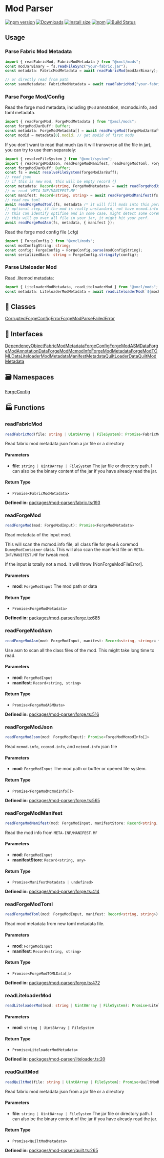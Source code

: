 # Mod Parser

[![npm version](https://img.shields.io/npm/v/@xmcl/mod-parser.svg)](https://www.npmjs.com/package/@xmcl/mod-parser)
[![Downloads](https://img.shields.io/npm/dm/@xmcl/mod-parser.svg)](https://npmjs.com/@xmcl/mod-parser)
[![Install size](https://packagephobia.now.sh/badge?p=@xmcl/mod-parser)](https://packagephobia.now.sh/result?p=@xmcl/mod-parser)
[![npm](https://img.shields.io/npm/l/@xmcl/minecraft-launcher-core.svg)](https://github.com/voxelum/minecraft-launcher-core-node/blob/master/LICENSE)
[![Build Status](https://github.com/voxelum/minecraft-launcher-core-node/workflows/Build/badge.svg)](https://github.com/Voxelum/minecraft-launcher-core-node/actions?query=workflow%3ABuild)

## Usage

### Parse Fabric Mod Metadata

```ts
import { readFabricMod, FabricModMetadata } from "@xmcl/mods";
const modJarBinary = fs.readFileSync("your-fabric.jar");
const metadata: FabricModMetadata = await readFabricMod(modJarBinary);

// or directly read from path
const sameMetadata: FabricModMetadata = await readFabricMod("your-fabric.jar");
```

### Parse Forge Mod/Config

Read the forge mod metadata, including `@Mod` annotation, mcmods.info, and toml metadata.

```ts
import { readForgeMod, ForgeModMetadata } from "@xmcl/mods";
const forgeModJarBuff: Buffer;
const metadata: ForgeModMetadata[] = await readForgeMod(forgeModJarBuff);
const modid = metadata[0].modid; // get modid of first mods
```

If you don't want to read that much (as it will transverse all the file in jar), you can try to use them separately:

```ts
import { resolveFileSystem } from "@xmcl/system";
import { readForgeModJson, readForgeModManifest, readForgeModToml, ForgeModMetadata, readForgeModAsm } from "@xmcl/mods";
const forgeModJarBuff: Buffer;
const fs = await resolveFileSystem(forgeModJarBuff);
// read json
// if this is new mod, this will be empty record {}
const metadata: Record<string, ForgeModMetadata> = await readForgeModJson(fs);
// or read `META-INF/MANIFEST.MF`
const manifest: Record<string, string> = await readForgeModManifest(fs, metadata /* this is optional, to fill the modmetadata if found */);
// read new toml
await readForgeModToml(fs, metadata /* it will fill mods into this param & return it */, manifest /* this is optional */);
// optional step, if the mod is really unstandard, not have mcmod.info and toml, you can use this
// this can identify optifine and in some case, might detect some coremod
// this will go over all file in your jar, it might hit your perf.
await readForgeModAsm(fs, metadata, { manifest });
```


Read the forge mod config file (.cfg)

```ts
import { ForgeConfig } from "@xmcl/mods";
const modConfigString: string;
const config: ForgeConfig = ForgeConfig.parse(modConfigString);
const serializedBack: string = ForgeConfig.stringify(config);
```

### Parse Liteloader Mod

Read .litemod metadata:

```ts
import { LiteloaderModMetadata, readLiteloaderMod } from "@xmcl/mods";
const metadata: LiteloaderModMetadata = await readLiteloaderMod(`${mock}/mods/sample-mod.litemod`);
```

## 🧾 Classes

<div class="definition-grid class"><a href="mod-parser/CorruptedForgeConfigError">CorruptedForgeConfigError</a><a href="mod-parser/ForgeModParseFailedError">ForgeModParseFailedError</a></div>

## 🤝 Interfaces

<div class="definition-grid interface"><a href="mod-parser/DependencyObject">DependencyObject</a><a href="mod-parser/FabricModMetadata">FabricModMetadata</a><a href="mod-parser/ForgeConfig">ForgeConfig</a><a href="mod-parser/ForgeModASMData">ForgeModASMData</a><a href="mod-parser/ForgeModAnnotationData">ForgeModAnnotationData</a><a href="mod-parser/ForgeModMcmodInfo">ForgeModMcmodInfo</a><a href="mod-parser/ForgeModMetadata">ForgeModMetadata</a><a href="mod-parser/ForgeModTOMLData">ForgeModTOMLData</a><a href="mod-parser/LiteloaderModMetadata">LiteloaderModMetadata</a><a href="mod-parser/ManifestMetadata">ManifestMetadata</a><a href="mod-parser/QuiltLoaderData">QuiltLoaderData</a><a href="mod-parser/QuiltModMetadata">QuiltModMetadata</a></div>

## 🗃️ Namespaces

<div class="definition-grid namespace"><a href="mod-parser/ForgeConfig-1">ForgeConfig</a></div>

## 🏭 Functions

### readFabricMod

```ts
readFabricMod(file: string | Uint8Array | FileSystem): Promise<FabricModMetadata>
```
Read fabric mod metadata json from a jar file or a directory
#### Parameters

- **file**: `string | Uint8Array | FileSystem`
The jar file or directory path. I can also be the binary content of the jar if you have already read the jar.
#### Return Type

- `Promise<FabricModMetadata>`

<p style="font-size: 14px; color: var(--vp-c-text-2)">
<strong>Defined in:</strong> <a href="https://github.com/voxelum/minecraft-launcher-core-node/blob/master/packages/mod-parser/fabric.ts#L193" target="_blank" rel="noreferrer">packages/mod-parser/fabric.ts:193</a>
</p>


### readForgeMod

```ts
readForgeMod(mod: ForgeModInput): Promise<ForgeModMetadata>
```
Read metadata of the input mod.

This will scan the mcmod.info file, all class file for ``@Mod`` & coremod ``DummyModContainer`` class.
This will also scan the manifest file on ``META-INF/MANIFEST.MF`` for tweak mod.

If the input is totally not a mod. It will throw [NonForgeModFileError].
#### Parameters

- **mod**: `ForgeModInput`
The mod path or data
#### Return Type

- `Promise<ForgeModMetadata>`

<p style="font-size: 14px; color: var(--vp-c-text-2)">
<strong>Defined in:</strong> <a href="https://github.com/voxelum/minecraft-launcher-core-node/blob/master/packages/mod-parser/forge.ts#L685" target="_blank" rel="noreferrer">packages/mod-parser/forge.ts:685</a>
</p>


### readForgeModAsm

```ts
readForgeModAsm(mod: ForgeModInput, manifest: Record<string, string>= {}): Promise<ForgeModASMData>
```
Use asm to scan all the class files of the mod. This might take long time to read.
#### Parameters

- **mod**: `ForgeModInput`
- **manifest**: `Record<string, string>`
#### Return Type

- `Promise<ForgeModASMData>`

<p style="font-size: 14px; color: var(--vp-c-text-2)">
<strong>Defined in:</strong> <a href="https://github.com/voxelum/minecraft-launcher-core-node/blob/master/packages/mod-parser/forge.ts#L516" target="_blank" rel="noreferrer">packages/mod-parser/forge.ts:516</a>
</p>


### readForgeModJson

```ts
readForgeModJson(mod: ForgeModInput): Promise<ForgeModMcmodInfo[]>
```
Read ``mcmod.info``, ``cccmod.info``, and ``neimod.info`` json file
#### Parameters

- **mod**: `ForgeModInput`
The mod path or buffer or opened file system.
#### Return Type

- `Promise<ForgeModMcmodInfo[]>`

<p style="font-size: 14px; color: var(--vp-c-text-2)">
<strong>Defined in:</strong> <a href="https://github.com/voxelum/minecraft-launcher-core-node/blob/master/packages/mod-parser/forge.ts#L565" target="_blank" rel="noreferrer">packages/mod-parser/forge.ts:565</a>
</p>


### readForgeModManifest

```ts
readForgeModManifest(mod: ForgeModInput, manifestStore: Record<string, any>= {}): Promise<ManifestMetadata | undefined>
```
Read the mod info from ``META-INF/MANIFEST.MF``
#### Parameters

- **mod**: `ForgeModInput`
- **manifestStore**: `Record<string, any>`
#### Return Type

- `Promise<ManifestMetadata | undefined>`

<p style="font-size: 14px; color: var(--vp-c-text-2)">
<strong>Defined in:</strong> <a href="https://github.com/voxelum/minecraft-launcher-core-node/blob/master/packages/mod-parser/forge.ts#L414" target="_blank" rel="noreferrer">packages/mod-parser/forge.ts:414</a>
</p>


### readForgeModToml

```ts
readForgeModToml(mod: ForgeModInput, manifest: Record<string, string>): Promise<ForgeModTOMLData[]>
```
Read mod metadata from new toml metadata file.
#### Parameters

- **mod**: `ForgeModInput`
- **manifest**: `Record<string, string>`
#### Return Type

- `Promise<ForgeModTOMLData[]>`

<p style="font-size: 14px; color: var(--vp-c-text-2)">
<strong>Defined in:</strong> <a href="https://github.com/voxelum/minecraft-launcher-core-node/blob/master/packages/mod-parser/forge.ts#L472" target="_blank" rel="noreferrer">packages/mod-parser/forge.ts:472</a>
</p>


### readLiteloaderMod

```ts
readLiteloaderMod(mod: string | Uint8Array | FileSystem): Promise<LiteloaderModMetadata>
```
#### Parameters

- **mod**: `string | Uint8Array | FileSystem`
#### Return Type

- `Promise<LiteloaderModMetadata>`

<p style="font-size: 14px; color: var(--vp-c-text-2)">
<strong>Defined in:</strong> <a href="https://github.com/voxelum/minecraft-launcher-core-node/blob/master/packages/mod-parser/liteloader.ts#L20" target="_blank" rel="noreferrer">packages/mod-parser/liteloader.ts:20</a>
</p>


### readQuiltMod

```ts
readQuiltMod(file: string | Uint8Array | FileSystem): Promise<QuiltModMetadata>
```
Read fabric mod metadata json from a jar file or a directory
#### Parameters

- **file**: `string | Uint8Array | FileSystem`
The jar file or directory path. I can also be the binary content of the jar if you have already read the jar.
#### Return Type

- `Promise<QuiltModMetadata>`

<p style="font-size: 14px; color: var(--vp-c-text-2)">
<strong>Defined in:</strong> <a href="https://github.com/voxelum/minecraft-launcher-core-node/blob/master/packages/mod-parser/quilt.ts#L265" target="_blank" rel="noreferrer">packages/mod-parser/quilt.ts:265</a>
</p>




